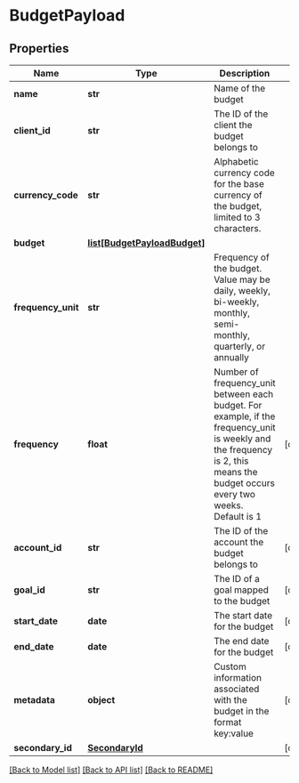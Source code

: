 # BudgetPayload

## Properties
Name | Type | Description | Notes
------------ | ------------- | ------------- | -------------
**name** | **str** | Name of the budget | 
**client_id** | **str** | The ID of the client the budget belongs to | 
**currency_code** | **str** | Alphabetic currency code for the base currency of the budget, limited to 3 characters. | 
**budget** | [**list[BudgetPayloadBudget]**](BudgetPayloadBudget.md) |  | 
**frequency_unit** | **str** | Frequency of the budget. Value may be daily, weekly, bi-weekly, monthly, semi-monthly, quarterly, or annually | 
**frequency** | **float** | Number of frequency_unit between each budget. For example, if the frequency_unit is weekly and the frequency is 2, this means the budget occurs every two weeks. Default is 1 | [optional] 
**account_id** | **str** | The ID of the account the budget belongs to | [optional] 
**goal_id** | **str** | The ID of a goal mapped to the budget | [optional] 
**start_date** | **date** | The start date for the budget | [optional] 
**end_date** | **date** | The end date for the budget | [optional] 
**metadata** | **object** | Custom information associated with the budget in the format key:value | [optional] 
**secondary_id** | [**SecondaryId**](SecondaryId.md) |  | [optional] 

[[Back to Model list]](../README.md#documentation-for-models) [[Back to API list]](../README.md#documentation-for-api-endpoints) [[Back to README]](../README.md)


